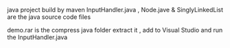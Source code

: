java project build by maven
InputHandler.java , Node.jave & SinglyLinkedList are the java source code files

demo.rar is the compress java folder extract it , add to Visual Studio and run the InputHandler.java 
